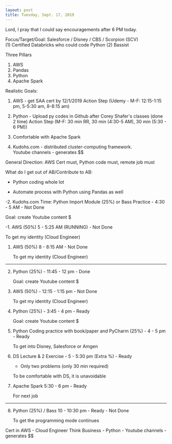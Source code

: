 ```yaml
---
layout: post
title: Tuesday, Sept. 17, 2019
---
```


Lord, I pray that I could say encouragements after 6 PM today.
  

Focus/Target/Goal:  Salesforce / Disney / CBS / Scorpion (SCV)     
(1) Certified Databricks  who could code Python (2) Bassist

Three Pillars
1) AWS
2) Pandas
3) Python 
4) Apache Spark

Realistic Goals: 
1) AWS - get SAA cert by 12/1/2019
   Action Step (Udemy - M-F: 12:15-1:15 pm, 5-5:30 am, 8-8:15 am)

2) Python - Upload py codes in Github after Corey Shafer's classes (done 2 time)
   Action Step (M-F: 30 min RR, 30 min (4:30-5 AM), 30 min (5:30 - 6 PM))

3) Comfortable with Apache Spark

4) Kudohs.com - distributed cluster-computing framework.  
   Youtube channels - generates $$


General Direction: AWS Cert must, Python code must, remote job must

What do I get out of AB/Contribute to AB:

- Python coding whole lot

- Automate process with Python using Pandas as well

 
 
-2. Kudohs.com Time: Python Import Module (25%) or Bass Practice - 4:30 - 5 AM - Not Done 

   Goal: create Youtube content $



-1. AWS (50%) 5 - 5:25 AM (RUNNING) - Not Done  
   
   To get my identity (Cloud Engineer)



1. AWS (50%) 8 - 8:15 AM - Not Done 
   
   To get my identity (Cloud Engineer)


----------------------------------------

2. Python (25%) - 11:45 - 12 pm - Done     
   
   Goal: create Youtube content $



3. AWS (50%) - 12:15 - 1:15 pm - Not Done 
   
   To get my identity (Cloud Engineer)




4. Python (25%) - 3:45 - 4 pm - Ready
   
   Goal: create Youtube content $



5. Python Coding practice with book/paper and PyCharm (25%) - 4 - 5 pm - Ready
   
   To get into Disney, Salesforce or Amgen



6. DS Lecture & 2 Exercise - 5 - 5:30 pm (Extra %) - Ready
   
   - Only two problems (only 30 min required)
   
   To be comfortable with DS, it is unavoidable



7. Apache Spark 5:30 - 6 pm - Ready
   
   For next job 



--------------------------------------------



8. Python (25%) / Bass 10 - 10:30 pm - Ready  - Not Done
   
   To get the programming mode continues

Cert in AWS - Cloud Engineer
Think Business - Python - Youtube channels - generates $$
